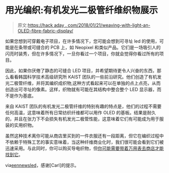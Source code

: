 # 用光编织:有机发光二极管纤维织物展示

> 原文:[https://hack aday . com/2018/01/21/weaving-with-light-an-OLED-fibre-fabric-display/](https://hackaday.com/2018/01/21/weaving-with-light-an-oled-fibre-fabric-display/)

如果您想到可穿戴电子项目，在许多情况下，您可能会想到可寻址 led 的使用，可能是在条带或可缝合的 PCB 上，如 Neopixel 和类似产品。它们是一场吸引人的闪亮时装秀，但在许多情况下，一旦你看过一个项目，你就会觉得你看过所有的项目。

因此，如果你厌倦了静态的可缝合 LED 项目，并希望期待更令人兴奋的东西，那么看看韩国科学技术高级研究所 KAIST 团队的一些前沿研究。他们创造了有机发光二极管纤维，并将其编织成织物,这种方式看起来可以在单独的点上点亮，从而创造出可寻址的像素。这样，织物就有可能在其结构中整合整个 LED 显示器，而不是作为基底。

来自 KAIST 团队的有机发光二极管纤维的特别有趣的特点是，他们的过程不需要任何高温，这意味着所有日常纺织纤维都可以用作 OLED 的基板。结果是耐久的，并且在张力下不会损失有机发光二极管性能，这意味着它们有可能成为用于服装的实用织物。

虽然这种技术离你可能从商店里买到的一件衣服还有一段距离，但它在编织过程中不依赖于特殊工艺的事实意味着，当这种纤维商业化时，我们很可能会看到它们被迅速采用。与此同时，你可以购买导电织物，但[你可能需要带着万用表去商店才能找到它](https://hackaday.com/2015/03/31/poking-around-textiles-with-your-multimeter/)。

via[eennewsled](http://www.eenewsled.com/news/kaist-weaves-oled-fibres-wearables?news_id=101642)，感谢[Carl]的提示。